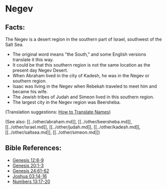 # Negev #

## Facts: ##

The Negev is a desert region in the southern part of Israel, southwest of the Salt Sea.

* The original word means "the South," and some English versions translate it this way.
* It could be that this southern region is not the same location as the present day Negev Desert.
* When Abraham lived in the city of Kadesh, he was in the Negev or southern region.
* Isaac was living in the Negev when Rebekah traveled to meet him and became his wife.
* The Jewish tribes of Judah and Simeon lived in this southern region.
* The largest city in the Negev region was Beersheba.

(Translation suggestions: [How to Translate Names](en/ta-vol1/translate/man/translate-names))

(See also: [[../other/abraham.md]], [[../other/beersheba.md]], [[../other/israel.md]], [[../other/judah.md]], [[../other/kadesh.md]], [[../other/saltsea.md]], [[../other/simeon.md]])

## Bible References: ##

* [Genesis 12:8-9](en/tn/gen/help/12/08)
* [Genesis 20:1-3](en/tn/gen/help/20/01)
* [Genesis 24:61-62](en/tn/gen/help/24/61)
* [Joshua 03:14-16](en/tn/jos/help/03/14)
* [Numbers 13:17-20](en/tn/num/help/13/17)